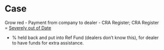 # Case

Grow red - Payment from company to dealer - CRA Register; CRA Register = [Severely out of Date](../../Diary/Limitations/Severely%20out%20of%20Date.md)

- % held back and put into Ref Fund (dealers don’t know this), for dealer to have funds for extra assistance.